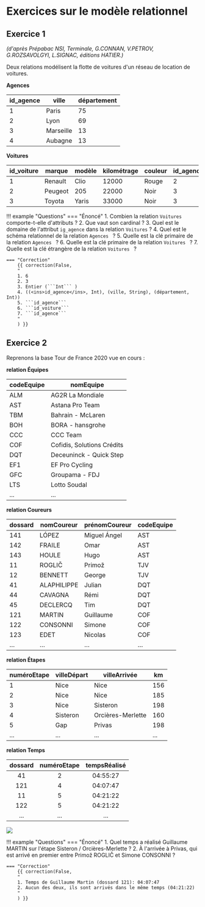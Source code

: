 # Exercices sur le modèle relationnel

## Exercice 1
*(d'après Prépabac NSI, Terminale, G.CONNAN, V.PETROV, G.ROZSAVOLGYI, L.SIGNAC, éditions HATIER.)*

Deux relations modélisent la flotte de voitures d'un réseau de location de voitures.

**Agences**

| id_agence | ville     | département |
|-----------|-----------|-------------|
| 1         | Paris     | 75          |
| 2         | Lyon      | 69          |
| 3         | Marseille | 13          |
| 4         | Aubagne   | 13          |


**Voitures**

| id_voiture | marque  | modèle | kilométrage | couleur | id_agence |
|------------|---------|--------|-------------|---------|-----------|
| 1          | Renault | Clio   | 12000       | Rouge   | 2         |
| 2          | Peugeot | 205    | 22000       | Noir    | 3         |
| 3          | Toyota  | Yaris  | 33000       | Noir    | 3         |


!!! example "Questions"
    === "Énoncé"
        1. Combien la relation ```Voitures``` comporte-t-elle d'attributs ?
        2. Que vaut son cardinal ?
        3. Quel est le domaine de l'attribut ```ig_agence```  dans la relation ```Voitures``` ?
        4. Quel est le schéma relationnel de la relation ```Agences ``` ?
        5. Quelle est la clé primaire de la relation ```Agences ``` ?
        6. Quelle est la clé primaire de la relation ```Voitures ``` ?
        7. Quelle est la clé étrangère de la relation ```Voitures ``` ?

    === "Correction"
        {{ correction(False,
        "
        1. 6
        2. 3
        3. Entier (```Int``` )
        4. ((<ins>id_agence</ins>, Int), (ville, String), (département, Int))
        5. ```id_agence``` 
        6. ```id_voiture``` 
        7. ```id_agence``` 
        "
        ) }}



## Exercice 2

Reprenons la base Tour de France 2020 vue en cours :


**relation Équipes**

| codeEquipe | nomEquipe                      |
|------|-----------------------------|
| ALM  |  AG2R La Mondiale           |
| AST  |  Astana Pro Team            |
| TBM  |  Bahrain - McLaren          |
| BOH  |  BORA - hansgrohe           |
| CCC  |  CCC Team                   |
| COF  |  Cofidis, Solutions Crédits |
| DQT  |  Deceuninck - Quick Step    |
| EF1  |  EF Pro Cycling             |
| GFC  |  Groupama - FDJ             |
| LTS  |  Lotto Soudal               |
| ...  | ...                         |




**relation Coureurs**

| dossard | nomCoureur  | prénomCoureur | codeEquipe |
|---------------|-------------|---------------|------------|
| 141           | LÓPEZ       | Miguel Ángel  | AST        |
| 142           | FRAILE      | Omar          | AST        |
| 143           | HOULE       | Hugo          | AST        |
| 11            | ROGLIČ      | Primož        | TJV        |
| 12            | BENNETT     | George        | TJV        |
| 41            | ALAPHILIPPE | Julian        | DQT        |
| 44            | CAVAGNA     | Rémi          | DQT        |
| 45            | DECLERCQ    | Tim           | DQT        |
| 121           | MARTIN      | Guillaume     | COF        |
| 122           | CONSONNI    | Simone        | COF        |
| 123           | EDET        | Nicolas       | COF        |
| …             | …           | …             | …          |





**relation Étapes**

| numéroEtape | villeDépart | villeArrivée      | km  |
|-------------|-------------|-------------------|-----|
| 1           | Nice        | Nice              | 156 |
| 2           | Nice        | Nice              | 185 |
| 3           | Nice        | Sisteron          | 198 |
| 4           | Sisteron    | Orcières-Merlette | 160 |
| 5           | Gap         | Privas            | 198 |
| ...         | ...         | ...               | ... |






**relation Temps**

| dossard | numéroEtape | tempsRéalisé |
|:-------------:|:-----------:|:------------:|
| 41            | 2           | 04:55:27     |
| 121           | 4           | 04:07:47     |
| 11            | 5           | 04:21:22     |
| 122           | 5           | 04:21:22     |
| ...           | ...         | ...          |



![](data/schema_tdf.png)

!!! example "Questions"
    === "Énoncé"
        1. Quel temps a réalisé Guillaume MARTIN sur l'étape Sisteron / Orcières-Merlette ?
        2. À l'arrivée à Privas, qui est arrivé en premier entre Primož ROGLIČ et Simone CONSONNI ?

    === "Correction"
        {{ correction(False,
        "
        1. Temps de Guillaume Martin (dossard 121): 04:07:47
        2. Aucun des deux, ils sont arrivés dans le même temps (04:21:22)
        "
        ) }}



